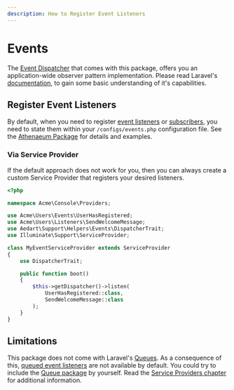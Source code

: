```yaml
---
description: How to Register Event Listeners
---
```


# Events

The [Event Dispatcher](https://laravel.com/docs/7.x/events) that comes with this package, offers you an application-wide observer pattern implementation.
Please read Laravel's [documentation](https://laravel.com/docs/7.x/events), to gain some basic understanding of it's capabilities.

## Register Event Listeners

By default, when you need to register [event listeners](https://laravel.com/docs/7.x/events#defining-listeners) or [subscribers](https://laravel.com/docs/7.x/events#event-subscribers), you need to state them within your `/configs/events.php` configuration file.
See the [Athenaeum Package](../../events) for details and examples.

### Via Service Provider

If the default approach does not work for you, then you can always create a custom Service Provider that registers your desired listeners.

```php
<?php

namespace Acme\Console\Providers;

use Acme\Users\Events\UserHasRegistered;
use Acme\Users\Listeners\SendWelcomeMessage;
use Aedart\Support\Helpers\Events\DispatcherTrait;
use Illuminate\Support\ServiceProvider;

class MyEventServiceProvider extends ServiceProvider
{
    use DispatcherTrait;

    public function boot()
    {
        $this->getDispatcher()->listen(
            UserHasRegistered::class,
            SendWelcomeMessage::class
        );
    }
}
```

## Limitations

This package does not come with Laravel's [Queues](https://laravel.com/docs/7.x/queues).
As a consequence of this, [queued event listeners](https://laravel.com/docs/7.x/events#queued-event-listeners) are not available by default.
You could try to include the [Queue package](https://packagist.org/packages/illuminate/queue) by yourself.
Read the [Service Providers chapter](providers) for additional information. 